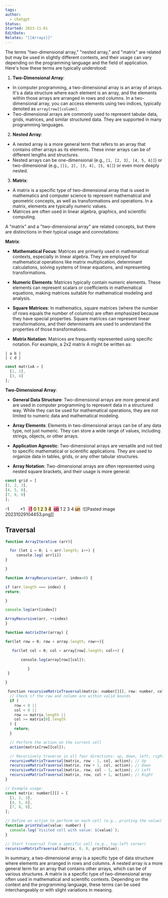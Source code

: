 ```yaml
---
tags: 
author:
  - chatgpt
Status: 
Started: 2023-11-01
EditDate: 
Relates: "[[Arrays]]"
---
```

The terms "two-dimensional array," "nested array," and "matrix" are related but may be used in slightly different contexts, and their usage can vary depending on the programming language and the field of application. Here's how these terms are typically understood:  
  
1. **Two-Dimensional Array**:  
- In computer programming, a two-dimensional array is an array of arrays. It's a data structure where each element is an array, and the elements within those arrays are arranged in rows and columns. In a two-dimensional array, you can access elements using two indices, typically denoted as `array[row][column]`.  
- Two-dimensional arrays are commonly used to represent tabular data, grids, matrices, and similar structured data. They are supported in many programming languages.  
  
2. **Nested Array**:  
- A nested array is a more general term that refers to an array that contains other arrays as its elements. These inner arrays can be of different lengths and structures.  
- Nested arrays can be one-dimensional (e.g., `[1, [2, 3], [4, 5, 6]]`) or two-dimensional (e.g., `[[1, 2], [3, 4], [5, 6]]`) or even more deeply nested.  
  
3. **Matrix**:  
- A matrix is a specific type of two-dimensional array that is used in mathematics and computer science to represent mathematical and geometric concepts, as well as transformations and operations. In a matrix, elements are typically numeric values.  
- Matrices are often used in linear algebra, graphics, and scientific computing.  


A "matrix" and a "two-dimensional array" are related concepts, but there are distinctions in their typical usage and connotations:  
  
**Matrix**:  
  
- **Mathematical Focus**: Matrices are primarily used in mathematical contexts, especially in linear algebra. They are employed for mathematical operations like matrix multiplication, determinant calculations, solving systems of linear equations, and representing transformations.  
  
- **Numeric Elements**: Matrices typically contain numeric elements. These elements can represent scalars or coefficients in mathematical equations, making matrices suitable for mathematical modeling and analysis.  
  
- **Square Matrices**: In mathematics, square matrices (where the number of rows equals the number of columns) are often emphasized because they have special properties. Square matrices can represent linear transformations, and their determinants are used to understand the properties of those transformations.  
  
- **Matrix Notation**: Matrices are frequently represented using specific notation. For example, a 2x2 matrix A might be written as:  
  
```  
| a b |  
| c d |  
```  

```javascript
const matrixA = [
  [1, 2],
  [3, 4]
];
```


**Two-Dimensional Array**:  
  
- **General Data Structure**: Two-dimensional arrays are more general and are used in computer programming to represent data in a structured way. While they can be used for mathematical operations, they are not limited to numeric data and mathematical modeling.  
  
- **Array Elements**: Elements in two-dimensional arrays can be of any data type, not just numeric. They can store a wide range of values, including strings, objects, or other arrays.  
  
- **Application Agnostic**: Two-dimensional arrays are versatile and not tied to specific mathematical or scientific applications. They are used to organize data in tables, grids, or any other tabular structures.  
  
- **Array Notation**: Two-dimensional arrays are often represented using nested square brackets, and their usage is more general:  
  
```javascript  
const grid = [  
[1, 2, 3],  
[4, 5, 6],  
[7, 8, 9]  
];  
```  


-1         +1  
<mark style="background: #FF5582A6;">-1</mark> <mark style="background: #FFF3A3A6;">0 1 2 3</mark> <mark style="background: #FFB86CA6;">4</mark> 
<mark style="background: #FF5582A6;">ob</mark> 1 2 3 4 <mark style="background: #FFB86CA6;">un</mark> 
![[Pasted image 20231029104453.png]]

## Traversal


```javascript
function ArrayIterative (arr){  

  for (let i = 0; i < arr.length; i++) {  
     console.log( arr[i])  
}  

}     
```

```javascript
function ArrayRecursive(arr, index=0) {  

if (arr.length === index) {  
return;  

}  

console.log(arr[index])  

ArrayRecursive(arr, ++index)  
}  
```




```javascript
function matrixIter(array) {  

for(let row = 0; row < array.length; row++){  

   for(let col = 0; col < array[row].length; col++) {  

       console.log(array[row][col]);  

          }  
 }     

}  
```

```javascript
 function recursiveMatrixTraversal(matrix: number[][], row: number, col: number, action: (value: number) => void) {
  // Check if the row and column are within valid bounds
  if (
    row < 0 ||
    col < 0 ||
    row >= matrix.length ||
    col >= matrix[0].length
  ) {
    return;
  }

  // Perform the action on the current cell
  action(matrix[row][col]);

  // Recursively traverse in all four directions: up, down, left, right
  recursiveMatrixTraversal(matrix, row - 1, col, action); // Up
  recursiveMatrixTraversal(matrix, row + 1, col, action); // Down
  recursiveMatrixTraversal(matrix, row, col - 1, action); // Left
  recursiveMatrixTraversal(matrix, row, col + 1, action); // Right
}

// Example usage:
const matrix: number[][] = [
  [1, 2, 3],
  [4, 5, 6],
  [7, 8, 9],
];

// Define an action to perform on each cell (e.g., printing the value)
function printValue(value: number) {
  console.log(`Visited cell with value: ${value}`);
}

// Start traversal from a specific cell (e.g., top-left corner)
recursiveMatrixTraversal(matrix, 0, 0, printValue);
```



In summary, a two-dimensional array is a specific type of data structure where elements are arranged in rows and columns. A nested array is a more general term for an array that contains other arrays, which can be of various structures. A matrix is a specific type of two-dimensional array often used in mathematical and scientific contexts. Depending on the context and the programming language, these terms can be used interchangeably or with slight variations in meaning.






